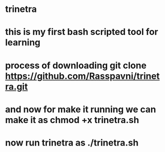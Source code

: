 # trinetra
# this is my first bash scripted tool for learning
# process of downloading git clone https://github.com/Rasspavni/trinetra.git
# and now for make it running we can make it as chmod +x trinetra.sh
# now run trinetra as ./trinetra.sh
